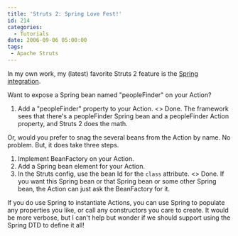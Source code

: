 ```yaml
---
title: 'Struts 2: Spring Love Fest!'
id: 214
categories:
  - Tutorials
date: 2006-09-06 05:00:00
tags:
 - Apache Struts
---
```


In my own work, my (latest) favorite Struts 2 feature is the [Spring integration](http://cwiki.apache.org/WW/spring.html).

Want to expose a Spring bean named "peopleFinder" on your Action?

1.  Add a "peopleFinder" property to your Action.
&lt;&gt; Done. The framework sees that there's a peopleFinder Spring bean and a peopleFinder Action property, and Struts 2 does the math.

Or, would you prefer to snag the several beans from the Action by name. No problem. But, it does take three steps.

1.  Implement BeanFactory on your Action.
2.  Add a Spring bean element for your Action.
3.  In the Struts config, use the bean Id for the `class` attribute.
&lt;&gt; Done. If you want this Spring bean or that Spring bean or some other Spring bean, the Action can just ask the BeanFactory for it.

If you do use Spring to instantiate Actions, you can use Spring to populate any properties you like, or call any constructors you care to create. It would be more verbose, but I can't help but wonder if we should support using the Spring DTD to define it all!